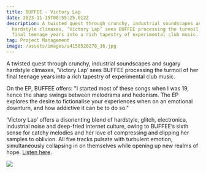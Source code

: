 ```yaml
---
title: BUFFEE - Victory Lap
date: 2023-11-15T08:55:25.012Z
description: A twisted quest through crunchy, industrial soundscapes and sugary
  hardstyle climaxes, ‘Victory Lap’ sees BUFFEE processing the turmoil of her
  final teenage years into a rich tapestry of experimental club music...
tag: Project Management
image: /assets/images/a4158520278_16.jpg
---
```

A twisted quest through crunchy, industrial soundscapes and sugary hardstyle climaxes, ‘Victory Lap’ sees BUFFEE processing the turmoil of her final teenage years into a rich tapestry of experimental club music. 

On the EP, BUFFEE offers: "I started most of these songs when I was 19, hence the sharp swings between melodrama and hedonism. The EP explores the desire to fictionalise your experiences when on an emotional downturn, and how addictive it can be to do so."

‘Victory Lap’ offers a disorienting blend of hardstyle, glitch, electronica, industrial noise and deep-fried internet culture, owing to BUFFEE’s sixth sense for catchy melodies  and her love of compressing and clipping her samples to oblivion. All five tracks pulsate with turbulent emotion, simultaneously collapsing in on themselves while opening up new realms of hope. [Listen here](https://bfan.link/victory-lap-1).

![](/assets/images/buffeepressshot02.png)